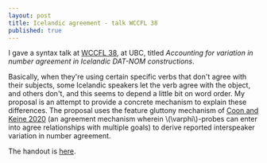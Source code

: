 ```yaml
---
layout: post
title: Icelandic agreement - talk WCCFL 38
published: true 
---
```


I gave a syntax talk at [WCCFL 38](https://wccfl2020.linguistics.ubc.ca/), at UBC, titled *Accounting for variation in number agreement in Icelandic DAT-NOM constructions*.  

Basically, when they're using certain specific verbs that don't agree with their subjects, some Icelandic speakers let the verb agree with the object, and others don't, and this seems to depend a little bit on word order.  My proposal is an attempt to provide a concrete mechanism to explain these differences. The proposal uses the feature gluttony mechanism of [Coon and Keine 2020](https://ling.auf.net/lingbuzz/004224) (an agreement mechanism wherein \\(\varphi\\)-probes can enter into agree relationships with multiple goals) to derive reported interspeaker variation in number agreement. 

The handout is [here](/assets/wccfl2020-Icelandic_gluttony-handout.pdf).
